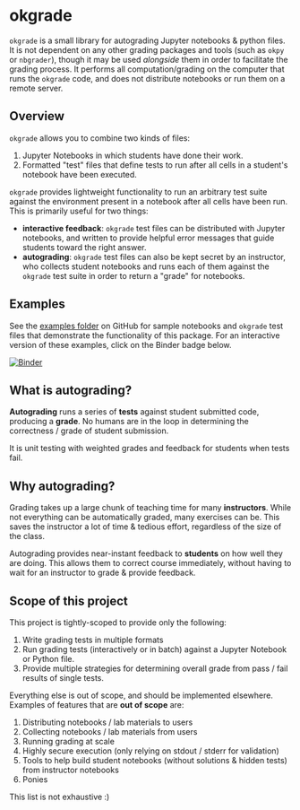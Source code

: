 # okgrade

`okgrade` is a small library for autograding Jupyter notebooks & python files.
It is not dependent on any other grading packages and tools (such as `okpy` or
`nbgrader`), though it may be used *alongside* them in order to facilitate the
grading process. It performs all computation/grading on the computer that
runs the `okgrade` code, and does not distribute notebooks or run them on a
remote server.

## Overview

`okgrade` allows you to combine two kinds of files:

1. Jupyter Notebooks in which students have done their work.
2. Formatted "test" files that define tests to run after all cells in a
   student's notebook have been executed.

`okgrade` provides lightweight functionality to run an arbitrary test suite
against the environment present in a notebook after all cells have been run.
This is primarily useful for two things:

* **interactive feedback**: `okgrade` test files can be distributed with
  Jupyter notebooks, and written to provide helpful error messages that guide
  students toward the right answer.
* **autograding**: `okgrade` test files can also be kept secret by an
  instructor, who collects student notebooks and runs each of them against
  the `okgrade` test suite in order to return a "grade" for notebooks.

## Examples

See the [examples folder](https://github.com/grading/okgrade/examples)
on GitHub for sample notebooks and `okgrade` test files that demonstrate the
functionality of this package. For an interactive version of these examples,
click on the Binder badge below.

[![Binder](https://mybinder.org/badge.svg)](https://mybinder.org/v2/gh/grading/okgrade/master?filepath=examples)

## What is autograding?

**Autograding** runs a series of **tests** against student submitted code,
producing a **grade**. No humans are in the loop in determining the
correctness / grade of student submission.

It is unit testing with weighted grades and feedback for students when
tests fail.

## Why autograding?

Grading takes up a large chunk of teaching time for many **instructors**.
While not everything can be automatically graded, many exercises can be.
This saves the instructor a lot of time & tedious effort, regardless
of the size of the class.

Autograding provides near-instant feedback to **students** on how well
they are doing. This allows them to correct course immediately,
without having to wait for an instructor to grade & provide feedback.

## Scope of this project

This project is tightly-scoped to provide only the following:

1. Write grading tests in multiple formats
2. Run grading tests (interactively or in batch) against a Jupyter Notebook or
   Python file.
3. Provide multiple strategies for determining overall grade from pass / fail
   results of single tests.

Everything else is out of scope, and should be implemented elsewhere. Examples
of features that are **out of scope** are:

1. Distributing notebooks / lab materials to users
2. Collecting notebooks / lab materials from users
3. Running grading at scale
4. Highly secure execution (only relying on stdout / stderr for validation)
5. Tools to help build student notebooks (without solutions & hidden tests)
   from instructor notebooks
6. Ponies

This list is not exhaustive :)
